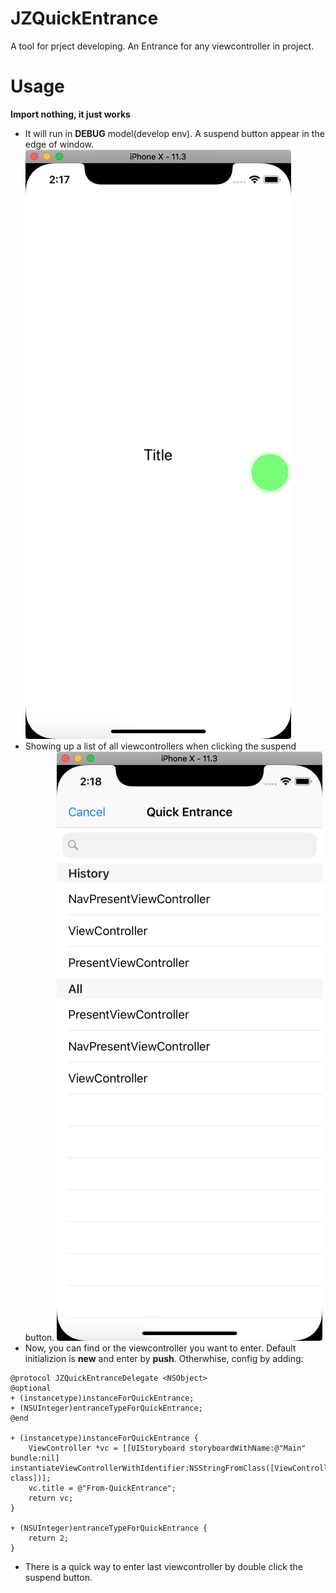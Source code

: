 # JZQuickEntrance
A tool for prject developing. An Entrance for any viewcontroller in project.

# Usage
**Import nothing, it just works**
- It will run in **DEBUG** model(develop env). A suspend button appear in the edge of window.
![shortcut1](https://github.com/JoeyZeng/JZQuickEntrance/blob/master/shortcut/QQ20180727-141800.png)
- Showing up a list of all viewcontrollers when clicking the suspend button.
![shortcut2](https://github.com/JoeyZeng/JZQuickEntrance/blob/master/shortcut/QQ20180727-141859.png)
- Now, you can find or the viewcontroller you want to enter. Default initializion is **new** and enter by **push**. Otherwhise, config by adding:
```
@protocol JZQuickEntranceDelegate <NSObject>
@optional
+ (instancetype)instanceForQuickEntrance;
+ (NSUInteger)entranceTypeForQuickEntrance;
@end

+ (instancetype)instanceForQuickEntrance {
    ViewController *vc = [[UIStoryboard storyboardWithName:@"Main" bundle:nil] instantiateViewControllerWithIdentifier:NSStringFromClass([ViewController class])];
    vc.title = @"From-QuickEntrance";
    return vc;
}

+ (NSUInteger)entranceTypeForQuickEntrance {
    return 2;
}
```
- There is a quick way to enter last viewcontroller by double click the suspend button.

